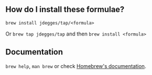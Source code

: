 ## How do I install these formulae?
`brew install jdegges/tap/<formula>`

Or `brew tap jdegges/tap` and then `brew install <formula>`

## Documentation
`brew help`, `man brew` or check [Homebrew's documentation](https://github.com/Homebrew/brew/tree/master/share/doc/homebrew#readme).
